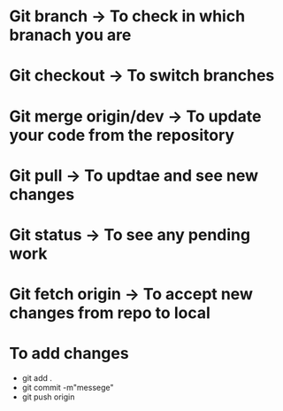 # Git branch -> To check in which branach you are
# Git checkout <brnach name> -> To switch branches
# Git merge origin/dev -> To update your code from the repository
# Git pull -> To updtae and see new changes 
# Git status -> To see any pending work 
# Git fetch origin -> To accept new changes from repo to local 

# To add changes 
  - git add .
  - git commit -m"messege"
  - git push origin <branch>

